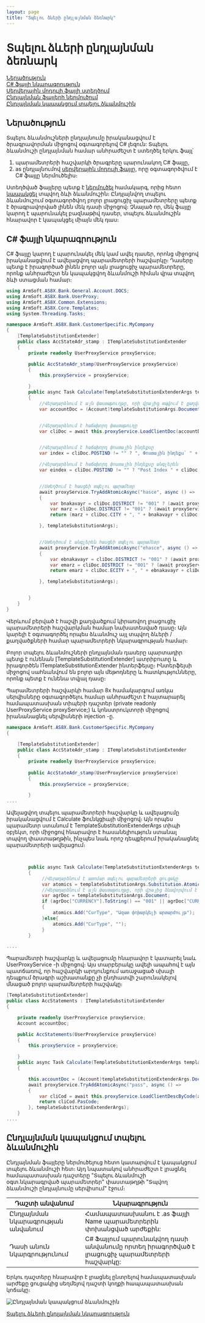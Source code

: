 ```yaml
---
layout: page
title: "Տպելու ձևերի ընդլայնման ձեռնարկ"
---
```


# Տպելու ձևերի ընդլայնման ձեռնարկ

[Ներածություն](#Ներածություն)  
[C# ֆայլի նկարագրություն](#C-ֆայլի-նկարագրություն)  
[Սերվերային մոդուլի ֆայլի ստեղծում](server_side_module_guide.md#Ընդլայնման-սերվերային-մոդուլի-ֆայլի-ստեղծում)  
[Ընդլայնման ֆայլերի ներմուծում](server_side_module_guide.md#Ընդլայնման-ներմուծում)  
[Ընդլայնման կապակցում տպելու ձևանմուշին](#Ընդլայնման-կապակցում-տպելու-ձևանմուշին)  


## 	Ներածություն

Տպելու ձևանմուշների ընդլայնումը իրականացվում է ծրագրավորման միջոցով օգտագորելով C# լեզուն: Տպելու ձևանմուշի ընդլայնման համար անհրաժեշտ է ստեղծել երկու ֆայլ՝
1.	պարամետրերի հաշվարկի ծրագրերը պարունակող C# ֆայլը,
2.	as ընդլայնումով [սերվերային մոդուլի ֆայլը](server_side_module_guide.md), որը օգտագործվում է C# ֆայլը ներմուծելիս։

Ստեղծված ֆայլերը պետք է [ներմուծել](server_side_module_guide.md#Ընդլայնման-ներմուծում) համակարգ, որից հետո [կապակցել](#Ընդլայնման-կապակցում-տպելու-ձևանմուշին)  տպվող ձևի ձևանմուշին։
Ընդլայնվող տպելու ձևանմուշում օգտագործվող բոլոր լրացուցիչ պարամետրերը պետք է ծրագրավորված լինեն մեկ դասի միջոցով։ Չնայած որ, մեկ ֆայլը կարող է պարունակել բազնաթիվ դասեր, տպելու ձևանմուշին հնարավոր է կապակցել միայն մեկ դաս։

## C# ֆայլի նկարագրություն
C# ֆայլը կարող է պարունակել մեկ կամ ավել դասեր, որոնց միջոցով իրականացվում է ավելացվող պարամետրերի հաշվարկը։ Դասերը պետք է իրագործած լինեն բոլոր այն լրացուցիչ պարամետրերը, որոնք անհրաժեշտ են կապակցվող ձևանմուշի հիման վրա տպվող ձևի ստացման համար։

```c#
using ArmSoft.AS8X.Bank.General.Account.DOCS;
using ArmSoft.AS8X.Bank.UserProxy;
using ArmSoft.AS8X.Common.Extensions;
using ArmSoft.AS8X.Core.Templates;
using System.Threading.Tasks;

namespace ArmSoft.AS8X.Bank.CustomerSpecific.MyCompany
{
    [TemplateSubstitutionExtender]
    public class AccStateAdr_stamp : ITemplateSubstitutionExtender 
    {
        private readonly UserProxyService proxyService;

        public AccStateAdr_stamp(UserProxyService proxyService)
        {
            this.proxyService = proxyService;

        }
        public async Task Calculate(TemplateSubstitutionExtenderArgs templateSubstitutionArgs)
        {
            //Վերադարձնում է այն փաստաթուղթը, որի վրայից տպվում է քաղվածքը։ Այս դեպքում հաշիվը
            var accountDoc = (Account)templateSubstitutionArgs.Document;


            //Վերադարձնում է հաճախորդ փաստաթուղը
            var cliDoc = await this.proxyService.LoadClientDoc(accountDoc.CLICOD);


            //Վերադարձնում է հաճախորդ փոստային ինդեքսը
            var index = cliDoc.POSTIND != "" ? ", Փոստային ինդեքս` " + cliDoc.POSTIND : "";

            //Վերադարձնում է հաճախորդ փոստային ինդեքսը անգլերեն
            var eindex = cliDoc.POSTIND != "" ? "Post Index " + cliDoc.POSTIND : "";


            //Ստեղծում է հասցեի տպելու պարամետր
            await proxyService.TryAddAtomicAsync("hasce", async () =>
            {
                var bnakavayr = cliDoc.DISTRICT != "001" ? (await proxyService.TreeElPropComment("COMMUNTY", cliDoc.COMMUNITY)) + ", " : "";
                var marz = cliDoc.DISTRICT != "001" ? (await proxyService.TreeElPropComment("LRDistr", cliDoc.DISTRICT)) + ", " : "";
                return (marz + cliDoc.CITY + ", " + bnakavayr + cliDoc.ADDRESS + index).ToArmenianUnicode();

            }, templateSubstitutionArgs);


            //Ստեղծում է անգլերեն հասցեի տպելու պարամետր
            await proxyService.TryAddAtomicAsync("ehasce", async () =>
            {
                var ebnakavayr = cliDoc.DISTRICT != "001" ? (await proxyService.TreeElPropEComment("COMMUNTY", cliDoc.COMMUNITY)) + ", " : "";
                var emarz = cliDoc.DISTRICT != "001" ? (await proxyService.TreeElPropEComment("LRDistr", cliDoc.DISTRICT)) + ", " : "";
                return emarz + cliDoc.ECITY + ", " + ebnakavayr + cliDoc.EADDRESS + eindex;

            }, templateSubstitutionArgs);


        }
    }
}
```
Վերևում բերված է հաշվի քաղվածքում կիրառվող լրացուցիչ պարամետրերի հաշվարկման համար նախատեսված դասը։ Այն կարելի է օգտագործել որպես ձևանմուշ այլ տպվող ձևերի / քաղվածքների համար պարամետրերի նկարագրության համար։

Բոլոր տպելու ձևանմուշների ընդլայնման դասերը պարտադիր պետք է ունենան [TemplateSubstitutionExtender] ատրիբուտը և իրագործեն ITemplateSubstitutionExtender ինտերֆեյսը։ Ինտերֆեյսի միջոցով սահնանվում են բոլոր այն մեթոդները և հատկությունները, որոնք պետք է ունենա տվյալ դասը։

Պարամետրերի հաշվարկի համար 8x համակարգում առկա սերվիսները օգտագործելու համար անհրաժեշտ է հայտարարել համապատասխան տիպերի դաշտեր (private readonly UserProxyService proxyService;) և կոնստրուկտորի միջոցով իրանանացնել սերվիսների injection -ը.

```c#
namespace ArmSoft.AS8X.Bank.CustomerSpecific.MyCompany
{
    
    [TemplateSubstitutionExtender]
    public class AccStateAdr_stamp : ITemplateSubstitutionExtender 
    {
        private readonly UserProxyService proxyService;
         
        public AccStateAdr_stamp(UserProxyService proxyService)
        {
            this.proxyService = proxyService;

        }
....
```

Ավելացվող տպելու պարամետրերի հաշվարկը և ավելացումը իրականացվում է Calculate ֆունկցիայի միջոցով։ Այն որպես պարամետր ստանում է TemplateSubstitutionExtenderArgs տիպի օբյեկտ, որի միջոցով հնարավոր է հասանելիություն ստանալ տպվող փաստաթղթին, ինչպես նաև որոշ դեպքերում իրականացնել պարամետրերի ավելացում։
```c#

       
        public async Task Calculate(TemplateSubstitutionExtenderArgs templateSubstitutionArgs)
        {
             //Վերադարձնում է ատոմար տպելու պարամետրերի ցուցակը
             var atomics = templateSubstitutionArgs.Substitution.AtomicSubstitutions;
             //Վերադարձնում է այն փաստաթուղթը, որի վրայից ձևավորվում է տպվող ձևը
             var agrDoc = templateSubstitutionArgs.Document;
             if (agrDoc["CURRENCY"].ToString() == "001" || agrDoc["CURRENCY"].ToString() == "049")
             {
                 atomics.Add("CurType", "Ազատ փոխարկելի արտարժույթ");
             }else{
                 atomics.Add("CurType", "");
             }
        }

....
```
Պարամետրի հաշվարկը և ավելացումը հնարավոր է կատարել նաև UserProxyService -ի միջոցով։ Այս տարբերակը ավելի ապահով է այն պատճառով, որ հաշվարկի արդյունքում առաջացած սխալի դեպքում ծրագրի աշխատանքը չի ընդհատվի շարունակելով մնացած բոլոր պարամետրերի հաշվակը։

```c#
[TemplateSubstitutionExtender]
public class AccStatements : ITemplateSubstitutionExtender
{

    private readonly UserProxyService proxyService;
    Account accountDoc;

    public AccStatements(UserProxyService proxyService)
    {
        this.proxyService = proxyService;

    }
    public async Task Calculate(TemplateSubstitutionExtenderArgs templateSubstitutionExtenderArgs)
    {

        this.accountDoc = (Account)templateSubstitutionExtenderArgs.Document;
        await proxyService.TryAddAtomicAsync("pass", async () =>
        {
            var cliCod = await this.proxyService.LoadClientDescByCode(accountDoc.CLICOD);
            return cliCod.PasCode;
        }, templateSubstitutionExtenderArgs);
    }
....

```

## Ընդլայնման կապակցում տպելու ձևանմուշին

Ընդլայնման ֆայլերը ներմուծելուց հետո կատարվում է կապակցում տպելու ձևանմուշի հետ։ Այդ նպատակով անհրաժեշտ է լրացնել համապատասխան դաշտերը "Տպելու ձևանմուշի օգտ.նկարագրված պարամետրեր" փաստաթղթի "Տպվող ձևանմուշի ընդլայնումը սերվիսում" էջում։

| Դաշտի անվանում |Նկարագրություն                               |
|----------------|---------------------------------------------|
|Ընդլայնման նկարագրության անվանում|Համապատասխանու է .as ֆայլի Name պարամետրերին փոխանցված արժեքին:|
|Դասի անուն նկարգրությունում|C# Ֆայլում պարունակվող դասի անվանումը որտեղ իրագործված է լրացուցիչ պարամետրերի հաշվարկը:|


Երկու դաշտերը հնարավոր է լրացնել ընտրելով համապատասխան արժեքը ցուցակից սեղմելով դաշտի կողքի հապապատասխան կոճակը։ 


![Ընդլայնման կապակցում ձևանմուշին](connecting_extention_to_template.png)




[Տպելու ձևերի ընդլայնման նկարագրություն](template_substitution.md)
